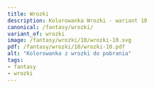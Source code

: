 ```yaml
---
title: Wrozki
description: Kolorowanka Wrozki - wariant 10
canonical: /fantasy/wrozki/
variant_of: wrozki
image: /fantasy/wrozki/10/wrozki-10.svg
pdf: /fantasy/wrozki/10/wrozki-10.pdf
alt: "Kolorowanka z wrozki do pobrania"
tags:
- fantasy
- wrozki
---
```

